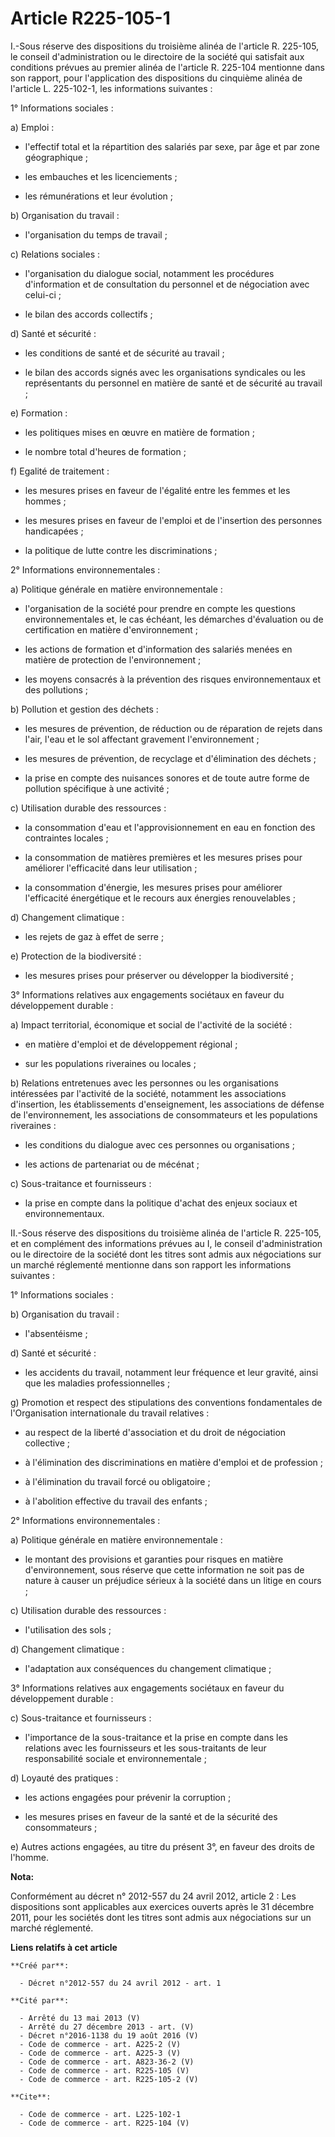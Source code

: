 # Article R225-105-1

I.-Sous réserve des dispositions du troisième alinéa de l'article R. 225-105, le conseil d'administration ou le directoire de
la société qui satisfait aux conditions prévues au premier alinéa de l'article R. 225-104 mentionne dans son rapport, pour
l'application des dispositions du cinquième alinéa de l'article L. 225-102-1, les informations suivantes : 

1° Informations sociales : 

a) Emploi :

- l'effectif total et la répartition des salariés par sexe, par âge et par zone géographique ;

- les embauches et les licenciements ;

- les rémunérations et leur évolution ; 

b) Organisation du travail :

- l'organisation du temps de travail ; 

c) Relations sociales :

- l'organisation du dialogue social, notamment les procédures d'information et de consultation du personnel et de négociation
avec celui-ci ;

- le bilan des accords collectifs ; 

d) Santé et sécurité :

- les conditions de santé et de sécurité au travail ;

- le bilan des accords signés avec les organisations syndicales ou les représentants du personnel en matière de santé et de
sécurité au travail ; 

e) Formation :

- les politiques mises en œuvre en matière de formation ;

- le nombre total d'heures de formation ; 

f) Egalité de traitement :

- les mesures prises en faveur de l'égalité entre les femmes et les hommes ;

- les mesures prises en faveur de l'emploi et de l'insertion des personnes handicapées ;

- la politique de lutte contre les discriminations ; 

2° Informations environnementales : 

a) Politique générale en matière environnementale :

- l'organisation de la société pour prendre en compte les questions environnementales et, le cas échéant, les démarches
d'évaluation ou de certification en matière d'environnement ;

- les actions de formation et d'information des salariés menées en matière de protection de l'environnement ;

- les moyens consacrés à la prévention des risques environnementaux et des pollutions ; 

b) Pollution et gestion des déchets :

- les mesures de prévention, de réduction ou de réparation de rejets dans l'air, l'eau et le sol affectant gravement
l'environnement ;

- les mesures de prévention, de recyclage et d'élimination des déchets ;

- la prise en compte des nuisances sonores et de toute autre forme de pollution spécifique à une activité ; 

c) Utilisation durable des ressources :

- la consommation d'eau et l'approvisionnement en eau en fonction des contraintes locales ;

- la consommation de matières premières et les mesures prises pour améliorer l'efficacité dans leur utilisation ;

- la consommation d'énergie, les mesures prises pour améliorer l'efficacité énergétique et le recours aux énergies
renouvelables ; 

d) Changement climatique :

- les rejets de gaz à effet de serre ; 

e) Protection de la biodiversité :

- les mesures prises pour préserver ou développer la biodiversité ; 

3° Informations relatives aux engagements sociétaux en faveur du développement durable : 

a) Impact territorial, économique et social de l'activité de la société :

- en matière d'emploi et de développement régional ;

- sur les populations riveraines ou locales ; 

b) Relations entretenues avec les personnes ou les organisations intéressées par l'activité de la société, notamment les
associations d'insertion, les établissements d'enseignement, les associations de défense de l'environnement, les associations
de consommateurs et les populations riveraines :

- les conditions du dialogue avec ces personnes ou organisations ;

- les actions de partenariat ou de mécénat ; 

c) Sous-traitance et fournisseurs :

- la prise en compte dans la politique d'achat des enjeux sociaux et environnementaux. 

II.-Sous réserve des dispositions du troisième alinéa de l'article R. 225-105, et en complément des informations prévues au
I, le conseil d'administration ou le directoire de la société dont les titres sont admis aux négociations sur un marché
réglementé mentionne dans son rapport les informations suivantes : 

1° Informations sociales : 

b) Organisation du travail :

- l'absentéisme ; 

d) Santé et sécurité :

- les accidents du travail, notamment leur fréquence et leur gravité, ainsi que les maladies professionnelles ; 

g) Promotion et respect des stipulations des conventions fondamentales de l'Organisation internationale du travail
relatives :

- au respect de la liberté d'association et du droit de négociation collective ;

- à l'élimination des discriminations en matière d'emploi et de profession ;

- à l'élimination du travail forcé ou obligatoire ;

- à l'abolition effective du travail des enfants ; 

2° Informations environnementales : 

a) Politique générale en matière environnementale :

- le montant des provisions et garanties pour risques en matière d'environnement, sous réserve que cette information ne soit
pas de nature à causer un préjudice sérieux à la société dans un litige en cours ; 

c) Utilisation durable des ressources :

- l'utilisation des sols ; 

d) Changement climatique :

- l'adaptation aux conséquences du changement climatique ; 

3° Informations relatives aux engagements sociétaux en faveur du développement durable : 

c) Sous-traitance et fournisseurs :

- l'importance de la sous-traitance et la prise en compte dans les relations avec les fournisseurs et les sous-traitants de
leur responsabilité sociale et environnementale ; 

d) Loyauté des pratiques :

- les actions engagées pour prévenir la corruption ;

- les mesures prises en faveur de la santé et de la sécurité des consommateurs ; 

e) Autres actions engagées, au titre du présent 3°, en faveur des droits de l'homme.

**Nota:**

Conformément au décret n° 2012-557 du 24 avril 2012, article 2 : Les dispositions sont applicables aux exercices ouverts
après le 31 décembre 2011, pour les sociétés dont les titres sont admis aux négociations sur un marché réglementé.

**Liens relatifs à cet article**

	**Créé par**:

	  - Décret n°2012-557 du 24 avril 2012 - art. 1

	**Cité par**:

	  - Arrêté du 13 mai 2013 (V)
	  - Arrêté du 27 décembre 2013 - art. (V)
	  - Décret n°2016-1138 du 19 août 2016 (V)
	  - Code de commerce - art. A225-2 (V)
	  - Code de commerce - art. A225-3 (V)
	  - Code de commerce - art. A823-36-2 (V)
	  - Code de commerce - art. R225-105 (V)
	  - Code de commerce - art. R225-105-2 (V)

	**Cite**:

	  - Code de commerce - art. L225-102-1
	  - Code de commerce - art. R225-104 (V)
